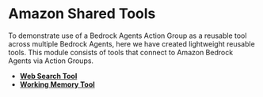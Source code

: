 # Amazon Shared Tools

To demonstrate use of a Bedrock Agents Action Group as a reusable tool across multiple Bedrock Agents, here we have created lightweight reusable tools. This module consists of tools that connect to Amazon Bedrock Agents via Action Groups.

- **[Web Search Tool](./web_search/)**
- **[Working Memory Tool](./working_memory/)**
